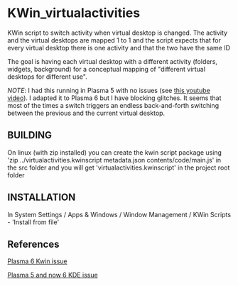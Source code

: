 # KWin_virtualactivities
KWin script to switch activity when virtual desktop is changed. The activity and the virtual desktops are mapped 1 to 1 and the script expects that for every virtual desktop there is one activity and that the two have the same ID

The goal is having each virtual desktop with a different activity (folders, widgets, background)  for a conceptual mapping of "different virtual desktops for different use".

*NOTE*: I had this running in Plasma 5 with no issues (see [this youtube video](https://www.youtube.com/watch?v=ZrP3e_LjAhA)). I adapted it to Plasma 6 but I have blocking glitches. It seems that most of the times a switch triggers an endless back-and-forth switching between the previous and the current virtual desktop.

## BUILDING
On linux (with zip installed) you can create the kwin script package using 'zip ../virtualactivities.kwinscript metadata.json contents/code/main.js' in the src folder and you will get 'virtualactivities.kwinscript' in the project root folder

## INSTALLATION
In System Settings / Apps & Windows / Window Management / KWin Scripts -  'Install from file'

## References
[Plasma 6 Kwin issue](https://invent.kde.org/plasma/kwin/-/issues/117)

[Plasma 5 and now 6 KDE issue](https://bugs.kde.org/show_bug.cgi?id=341143)

